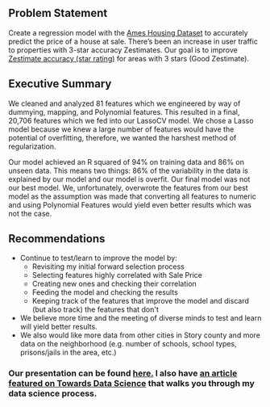Problem Statement
----
Create a regression model with the [Ames Housing Dataset](http://jse.amstat.org/v19n3/decock/DataDocumentation.txt) to accurately predict the price of a house at sale. There’s been an increase in user traffic to properties with 3-star accuracy Zestimates. Our goal is to improve [Zestimate accuracy (star rating)](https://www.zillow.com/howto/DataCoverageZestimateAccuracyIA.htm) for areas with 3 stars (Good Zestimate).


## Executive Summary
We cleaned and analyzed 81 features which we engineered by way of dummying, mapping, and Polynomial features. This resulted in a final, 20,706 features which we fed into our LassoCV model. We chose a Lasso model because we knew a large number of features would have the potential of overfitting, therefore, we wanted the harshest method of regularization. 

Our model achieved an R squared of 94% on training data and 86% on unseen data. This means two things: 86% of the variability in the data is explained by our model and our model is overfit. Our final model was not our best model. We, unfortunately, overwrote the features from our best model as the assumption was made that converting all features to numeric and using Polynomial Features would yield even better results which was not the case.

## Recommendations
* Continue to test/learn to improve the model by:
   * Revisiting my initial forward selection process
   * Selecting features highly correlated with Sale Price
   * Creating new ones and checking their correlation
   * Feeding the model and checking the results
   * Keeping track of the features that improve the model and discard (but also track) the features that don't
* We believe more time and the meeting of diverse minds to test and learn will yield better results.
* We also would like more data from other cities in Story county and more data on the neighborhood (e.g. number of schools, school types, prisons/jails in the area, etc.)
   
### Our presentation can be found [here.](https://docs.google.com/presentation/d/18HFR4V_COfimNcqGskrFQk7IxSU8_tn7iLrRXwrEkTg/edit#slide=id.g49c05edb3f_1_97) I also have [an article featured on Towards Data Science](https://towardsdatascience.com/classifying-reddit-posts-with-natural-language-processing-and-machine-learning-695f9a576ecb) that walks you through my data science process.
